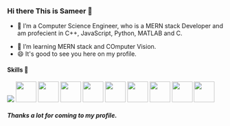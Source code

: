 ### Hi there This is Sameer 👋

<!--
**sameer-dudeja/sameer-dudeja** is a ✨ _special_ ✨ repository because its `README.md` (this file) appears on your GitHub profile.

Here are some ideas to get you started:

- 🔭 I’m currently working on ...
- 🌱 I’m currently learning ...
- 👯 I’m looking to collaborate on ...
- 🤔 I’m looking for help with ...
- 💬 Ask me about ...
- 📫 How to reach me: ...
- 😄 Pronouns: ...
- ⚡ Fun fact: ...
-->



- 🔭 I’m a Computer Science Engineer, who is a MERN stack Developer and am profecient in C++, JavaScript, Python, MATLAB and C. 
<!-- - 🌱 My tech stack is Python/Flask + JS + C++. -->
- 👯 I’m learning MERN stack and COmputer Vision.
- 😄 It's good to see you here on my profile.


<!--<img  align='right' src="http://sameerdudeja.com/assets/img/sddd.png" height="350">
-->

#### Skills 🤖
<code><img src="https://img.icons8.com/fluent/48/000000/matlab.png"/></code>
<code><img height="48" src="https://img.icons8.com/nolan/64/python.png" /></code>
<code><img height="48" src="https://img.icons8.com/color/48/000000/bootstrap.png" /></code>
<code><img height="48" src="https://img.icons8.com/nolan/64/javascript.png" /></code>
<code><img height="48" src="https://img.icons8.com/color/48/000000/nodejs.png"/></code>
<code><img height="48" src="https://img.icons8.com/bubbles/50/000000/react.png" /></code>
<code><img height="48" src="https://img.icons8.com/color/48/000000/mongodb.png" /></code>
<code><img height="48" src="https://img.icons8.com/color/48/000000/docker.png"/></code>
<code><img height="48" src="https://img.icons8.com/bubbles/50/000000/api.png" /></code>
<code><img height="48" src="https://img.icons8.com/nolan/48/linux--v2.png" /></code>
                                                                                                                                            

##### Thanks a lot for coming to my profile.
